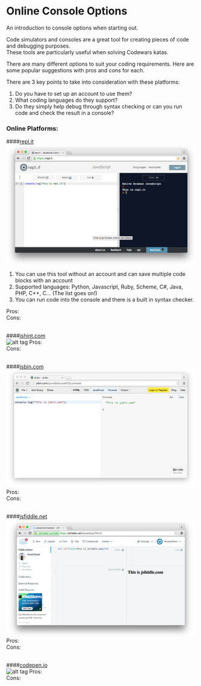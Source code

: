 # Online Console Options

An introduction to console options when starting out.

Code simulators and consoles are a great tool for creating pieces of code and debugging purposes. 
<br>These tools are particularly useful when solving Codewars katas.

There are many different options to suit your coding requirements. Here are some popular suggestions with pros and cons for each. 

There are 3 key points to take into consideration with these platforms:

  1. Do you have to set up an account to use them?
  2. What coding languages do they support?
  3. Do they simply help debug through syntax checking or can you run code and check the result in a console?

### Online Platforms:

####[repl.it](https://repl.it/)<br>
![alt tag](https://raw.githubusercontent.com/RhodesPeter/Console-Options/Screenshots/Repl.it.png)
 
  1. You can use this tool without an account and can save multiple code blocks with an account<br>
  2. Supported languages: Python, Javascript, Ruby, Scheme, C#, Java, PHP, C++, C... (The list goes on!)<br>
  3. You can run code into the console and there is a built in syntax checker.<br>

Pros:<br>
Cons:
<br>
<br>

####[jshint.com](http://jshint.com)<br>
![alt tag](https://github.com/RhodesPeter/Online-Console-Options/blob/Screenshots/jshint.com.png)
Pros:<br>
Cons:
<br>
<br>

####[jsbin.com](https://jsbin.com)<br>
![alt tag](https://github.com/RhodesPeter/Console-Options/blob/Screenshots/jsbin.com.png)
Pros:<br>
Cons:
<br>
<br>

####[jsfiddle.net](https://jsfiddle.net/)<br>
![alt tag](https://github.com/RhodesPeter/Console-Options/blob/Screenshots/jsfiddle.png)
Pros:<br>
Cons:
<br>
<br>

####[codepen.io](http://codepen.io/nullobject/pen/rAbio)<br>
![alt tag](https://github.com/RhodesPeter/Online-Console-Options/blob/Screenshots/codepen.io.png)
Pros:<br>
Cons:
<br>
<br>

